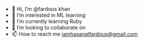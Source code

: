 - 👋 Hi, I’m @fardous khan
- 👀 I’m interested in ML learning
- 🌱 I’m currently learning Ruby
- 💞️ I’m looking to collaborate on 
- 📫 How to reach me iamhasanalfardous@gmail.com

<!---
Fardousks97/Fardousks97 is a ✨ special ✨ repository because its `README.md` (this file) appears on your GitHub profile.
You can click the Preview link to take a look at your changes.
--->
